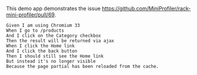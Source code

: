 This demo app demonstrates the issue https://github.com/MiniProfiler/rack-mini-profiler/pull/69.

```
Given I am using Chromium 33
When I go to /products
And I click on the Category checkbox
Then the result will be returned via ajax
When I click the Home link
And I click the back button
Then I should still see the Home link
But instead it's no longer visible
Because the page partial has been reloaded from the cache.
```
